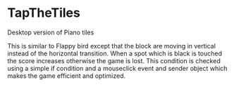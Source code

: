 # TapTheTiles
Desktop version of Piano tiles

This is similar to Flappy bird except that the block are moving in vertical instead of the horizontal transition. When a spot which is black is touched the score increases otherwise the game is lost.
This condition is checked using a simple if condition and a mouseclick event and sender object which makes the game efficient and optimized.
